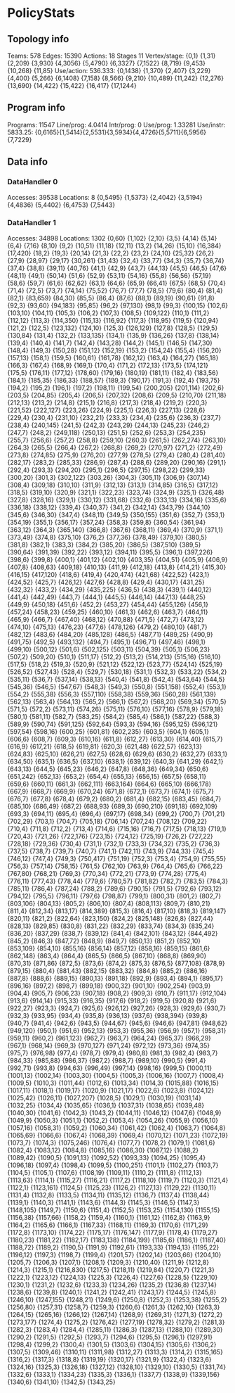 # PolicyStats
## Topology info
Teams:		578
Edges:		15390
Actions:	18
Stages		11
Vertex/stage:	{0,1} {1,31} {2,209} {3,930} {4,3056} {5,4790} {6,3327} {7,1522} {8,719} {9,453} {10,268} {11,85} 
Use/action:	536.333: {0,1438} {1,370} {2,407} {3,229} {4,400} {5,266} {6,1408} {7,158} {8,566} {9,210} {10,489} {11,242} {12,276} {13,690} {14,422} {15,422} {16,417} {17,1244} 

## Program info
Programs:	11547
Line/prog:	4.0414
Intr/prog:	0
Use/prog:	1.33281
Use/instr:	5833.25: {0,6165}{1,5414}{2,5531}{3,5934}{4,4726}{5,5711}{6,5956}{7,7229}

## Data info

### DataHandler 0
Accesses:	39538
Locations:	8
{0,5495} {1,5373} {2,4042} {3,5194} {4,4836} {5,4402} {6,4753} {7,5443} 

### DataHandler 1
Accesses:	34898
Locations:	1302
{0,60} {1,102} {2,10} {3,5} {4,14} {5,14} {6,4} {7,16} {8,10} {9,2} {10,51} {11,18} {12,11} {13,2} {14,26} {15,10} {16,384} {17,420} {18,2} {19,3} {20,14} {21,3} {22,2} {23,2} {24,10} {25,32} {26,2} {27,9} {28,97} {29,17} {30,261} {31,43} {32,4} {33,77} {34,3} {35,7} {36,74} {37,4} {38,8} {39,11} {40,76} {41,1} {42,9} {43,7} {44,13} {45,5} {46,5} {47,6} {48,11} {49,1} {50,14} {51,6} {52,9} {53,11} {54,16} {55,8} {56,56} {57,19} {58,6} {59,7} {61,6} {62,62} {63,1} {64,6} {65,9} {66,41} {67,5} {68,5} {70,4} {71,4} {72,5} {73,7} {74,14} {75,52} {76,7} {77,7} {78,5} {79,6} {80,4} {81,4} {82,1} {83,659} {84,30} {85,5} {86,4} {87,6} {88,1} {89,19} {90,61} {91,8} {92,3} {93,60} {94,183} {95,85} {96,2} {97,130} {98,1} {99,3} {100,15} {102,6} {103,10} {104,11} {105,3} {106,2} {107,3} {108,5} {109,122} {110,1} {111,2} {112,12} {113,3} {114,350} {115,13} {116,92} {117,3} {118,95} {119,5} {120,94} {121,2} {122,5} {123,132} {124,10} {125,3} {126,129} {127,8} {128,5} {129,5} {130,84} {131,4} {132,2} {133,135} {134,1} {135,9} {136,26} {137,8} {138,14} {139,4} {140,4} {141,7} {142,4} {143,28} {144,2} {145,1} {146,5} {147,30} {148,4} {149,3} {150,28} {151,12} {152,19} {153,2} {154,24} {155,4} {156,20} {157,13} {158,1} {159,5} {160,61} {161,78} {162,12} {163,4} {164,27} {165,18} {166,3} {167,4} {168,9} {169,1} {170,4} {171,2} {172,13} {173,5} {174,121} {175,5} {176,11} {177,12} {178,60} {179,16} {180,19} {181,11} {182,4} {183,56} {184,1} {185,35} {186,33} {188,57} {189,3} {190,17} {191,3} {192,4} {193,75} {194,2} {195,2} {196,1} {197,2} {198,11} {199,54} {200,205} {201,114} {202,6} {203,5} {204,85} {205,4} {206,5} {207,32} {208,6} {209,5} {210,70} {211,18} {212,13} {213,2} {214,8} {215,1} {216,8} {217,3} {218,4} {219,2} {220,3} {221,52} {222,127} {223,26} {224,9} {225,1} {226,3} {227,13} {228,6} {229,4} {230,4} {231,10} {232,21} {233,3} {234,4} {235,6} {236,3} {237,7} {238,4} {240,145} {241,5} {242,3} {243,29} {244,13} {245,23} {246,2} {247,7} {248,2} {249,118} {250,13} {251,5} {252,6} {253,3} {254,235} {255,7} {256,6} {257,2} {258,8} {259,10} {260,3} {261,5} {262,274} {263,10} {264,3} {265,5} {266,4} {267,2} {268,8} {269,2} {270,97} {271,2} {272,49} {273,8} {274,85} {275,9} {276,20} {277,9} {278,5} {279,4} {280,4} {281,40} {282,17} {283,2} {285,33} {286,9} {287,4} {288,6} {289,20} {290,16} {291,1} {292,4} {293,3} {294,20} {295,1} {296,5} {297,15} {298,22} {299,33} {300,20} {301,3} {302,122} {303,26} {304,3} {305,11} {306,9} {307,14} {308,4} {309,18} {310,10} {311,9} {312,13} {313,1} {314,85} {316,5} {317,12} {318,5} {319,10} {320,9} {321,1} {322,23} {323,74} {324,9} {325,1} {326,48} {327,8} {328,16} {329,1} {330,12} {331,68} {332,6} {333,13} {334,16} {335,6} {336,18} {338,12} {339,4} {340,37} {341,2} {342,14} {343,79} {344,10} {345,6} {346,30} {347,4} {348,11} {349,5} {350,155} {351,6} {352,7} {353,1} {354,19} {355,1} {356,17} {357,24} {358,3} {359,8} {360,54} {361,94} {363,12} {364,3} {365,140} {366,8} {367,6} {368,11} {369,4} {370,9} {371,1} {373,49} {374,8} {375,10} {376,2} {377,36} {378,49} {379,10} {380,5} {381,8} {382,1} {383,3} {384,2} {385,20} {386,5} {387,510} {389,5} {390,64} {391,39} {392,22} {393,12} {394,11} {395,5} {396,1} {397,226} {398,6} {399,8} {400,1} {401,12} {402,10} {403,35} {404,51} {405,9} {406,9} {407,8} {408,63} {409,18} {410,13} {411,9} {412,18} {413,8} {414,21} {415,30} {416,15} {417,120} {418,6} {419,4} {420,474} {421,68} {422,52} {423,1} {424,52} {425,7} {426,12} {427,6} {428,8} {429,4} {430,17} {431,25} {432,32} {433,2} {434,29} {435,225} {436,5} {438,3} {439,1} {440,12} {441,4} {442,49} {443,7} {444,1} {445,5} {446,14} {447,13} {448,25} {449,9} {450,18} {451,6} {452,2} {453,27} {454,44} {455,126} {456,1} {457,24} {458,23} {459,25} {460,10} {461,3} {462,6} {463,7} {464,11} {465,9} {466,7} {467,40} {468,12} {470,88} {471,5} {472,7} {473,12} {474,10} {475,13} {476,23} {477,6} {478,126} {479,2} {480,10} {481,7} {482,12} {483,6} {484,20} {485,128} {486,5} {487,71} {489,25} {490,9} {491,75} {492,5} {493,132} {494,7} {495,1} {496,71} {497,46} {498,1} {499,10} {500,12} {501,6} {502,125} {503,11} {504,39} {505,1} {506,23} {507,2} {509,20} {510,1} {511,17} {512,2} {513,2} {514,213} {515,16} {516,10} {517,5} {518,2} {519,3} {520,9} {521,12} {522,12} {523,77} {524,14} {525,19} {526,52} {527,43} {528,4} {529,7} {530,18} {531,1} {532,3} {533,22} {534,2} {535,11} {536,7} {537,14} {538,13} {540,4} {541,8} {542,4} {543,64} {544,5} {545,36} {546,5} {547,67} {548,3} {549,3} {550,8} {551,158} {552,4} {553,1} {554,2} {555,38} {556,3} {557,110} {558,38} {559,36} {560,28} {561,139} {562,13} {563,4} {564,13} {565,2} {566,1} {567,2} {568,20} {569,34} {570,5} {571,5} {572,2} {573,11} {574,26} {575,11} {576,10} {577,16} {578,9} {579,18} {580,1} {581,11} {582,7} {583,25} {584,2} {585,4} {586,1} {587,22} {588,3} {589,9} {590,74} {591,125} {592,64} {593,3} {594,16} {595,125} {596,121} {597,54} {598,16} {600,25} {601,81} {602,235} {603,5} {604,1} {605,1} {606,6} {608,7} {609,3} {610,16} {611,8} {612,27} {613,30} {614,40} {615,7} {616,9} {617,21} {618,5} {619,81} {620,3} {621,48} {622,57} {623,13} {624,83} {625,10} {626,21} {627,5} {628,6} {629,6} {630,2} {632,27} {633,1} {634,50} {635,1} {636,5} {637,10} {638,1} {639,12} {640,3} {641,29} {642,1} {643,13} {644,5} {645,23} {646,2} {647,8} {648,36} {649,34} {650,6} {651,242} {652,13} {653,2} {654,4} {655,13} {656,15} {657,5} {658,11} {659,6} {660,11} {661,3} {662,111} {663,164} {664,6} {665,10} {666,178} {667,9} {668,7} {669,9} {670,24} {671,8} {672,1} {673,7} {674,1} {675,7} {676,7} {677,8} {678,4} {679,2} {680,2} {681,4} {682,15} {683,45} {684,7} {685,10} {686,49} {687,2} {688,93} {689,3} {690,210} {691,18} {692,109} {693,3} {694,11} {695,4} {696,4} {697,17} {698,34} {699,2} {700,7} {701,21} {702,29} {703,1} {704,7} {705,18} {706,14} {707,24} {708,12} {709,22} {710,4} {711,8} {712,2} {713,4} {714,6} {715,16} {716,7} {717,5} {718,13} {719,1} {720,43} {721,26} {722,176} {723,15} {724,12} {725,19} {726,2} {727,22} {728,18} {729,36} {730,4} {731,1} {732,1} {733,3} {734,32} {735,2} {736,3} {737,5} {738,7} {739,7} {740,7} {741,1} {742,11} {743,9} {744,33} {745,4} {746,12} {747,4} {749,3} {750,417} {751,19} {752,3} {753,4} {754,9} {755,55} {756,3} {757,14} {758,15} {761,5} {762,10} {763,9} {764,4} {765,6} {766,22} {767,80} {768,21} {769,3} {770,34} {772,21} {773,9} {774,28} {775,4} {776,11} {777,43} {778,44} {779,6} {780,57} {781,82} {782,7} {783,5} {784,3} {785,11} {786,4} {787,24} {788,2} {789,6} {790,15} {791,5} {792,6} {793,12} {794,12} {795,5} {796,11} {797,6} {798,87} {799,1} {800,31} {801,2} {802,7} {803,106} {804,13} {805,2} {806,10} {807,4} {808,113} {809,7} {810,21} {811,4} {812,34} {813,17} {814,389} {815,3} {816,4} {817,10} {818,3} {819,147} {820,11} {821,2} {822,64} {823,150} {824,2} {825,148} {826,8} {827,44} {828,13} {829,85} {830,8} {831,22} {832,29} {833,74} {834,3} {835,24} {836,20} {837,29} {838,7} {839,12} {841,4} {842,101} {843,12} {844,492} {845,2} {846,3} {847,72} {848,9} {849,7} {850,13} {851,2} {852,10} {853,109} {854,10} {855,16} {856,14} {857,12} {858,16} {859,15} {861,6} {862,148} {863,4} {864,4} {865,5} {866,5} {867,10} {868,8} {869,90} {870,31} {871,86} {872,5} {873,6} {874,2} {875,3} {876,5} {877,108} {878,9} {879,15} {880,4} {881,43} {882,15} {883,32} {884,8} {885,2} {886,16} {887,8} {888,6} {889,15} {890,13} {891,18} {892,9} {893,4} {894,1} {895,17} {896,16} {897,2} {898,7} {899,18} {900,32} {901,10} {902,254} {903,9} {904,4} {905,7} {906,23} {907,18} {908,2} {909,3} {910,7} {911,17} {912,104} {913,6} {914,14} {915,33} {916,35} {917,6} {918,2} {919,5} {920,8} {921,6} {922,27} {923,3} {924,7} {925,6} {926,12} {927,26} {928,3} {929,6} {930,7} {932,3} {933,95} {934,4} {935,8} {936,13} {937,6} {938,394} {939,8} {940,7} {941,4} {942,6} {943,5} {944,67} {945,6} {946,6} {947,81} {948,62} {949,120} {950,1} {951,6} {952,13} {953,3} {955,36} {956,9} {957,1} {958,31} {959,11} {960,2} {961,123} {962,7} {963,7} {964,24} {965,37} {966,29} {967,1} {968,14} {969,3} {970,127} {971,24} {972,12} {973,36} {974,35} {975,7} {976,98} {977,4} {978,7} {979,4} {980,8} {981,3} {982,4} {983,7} {984,33} {985,88} {986,37} {987,2} {988,7} {989,10} {990,5} {991,4} {992,71} {993,8} {994,63} {996,49} {997,14} {998,16} {999,5} {1000,11} {1001,13} {1002,14} {1003,30} {1004,5} {1005,3} {1006,16} {1007,7} {1008,4} {1009,5} {1010,3} {1011,44} {1012,6} {1013,34} {1014,3} {1015,88} {1016,15} {1017,11} {1018,1} {1019,17} {1020,9} {1021,17} {1022,6} {1023,8} {1024,12} {1025,42} {1026,11} {1027,207} {1028,5} {1029,1} {1030,19} {1031,14} {1032,25} {1034,4} {1035,65} {1036,1} {1037,31} {1038,65} {1039,48} {1040,30} {1041,6} {1042,3} {1043,2} {1044,11} {1046,12} {1047,6} {1048,9} {1049,9} {1050,3} {1051,1} {1052,2} {1053,4} {1054,26} {1055,9} {1056,10} {1057,16} {1058,31} {1059,2} {1060,34} {1061,42} {1062,4} {1063,7} {1064,8} {1065,69} {1066,6} {1067,4} {1068,39} {1069,4} {1070,12} {1071,23} {1072,19} {1073,7} {1074,3} {1075,246} {1076,4} {1077,7} {1078,2} {1079,1} {1081,6} {1082,4} {1083,12} {1084,8} {1085,16} {1086,30} {1087,12} {1088,2} {1089,42} {1090,5} {1091,13} {1092,52} {1093,33} {1094,25} {1095,4} {1096,18} {1097,4} {1098,4} {1099,5} {1100,251} {1101,1} {1102,27} {1103,7} {1104,5} {1105,1} {1107,6} {1108,19} {1109,11} {1110,2} {1111,8} {1112,13} {1113,63} {1114,1} {1115,27} {1116,21} {1117,2} {1118,10} {1119,7} {1120,3} {1121,4} {1122,1} {1123,161} {1124,5} {1125,23} {1126,2} {1127,13} {1129,22} {1130,11} {1131,4} {1132,8} {1133,5} {1134,11} {1135,12} {1136,7} {1137,4} {1138,44} {1139,1} {1140,3} {1141,1} {1143,6} {1144,3} {1145,3} {1146,5} {1147,3} {1148,105} {1149,7} {1150,6} {1151,4} {1152,5} {1153,25} {1154,130} {1155,15} {1156,38} {1157,66} {1158,2} {1159,4} {1160,1} {1161,12} {1162,8} {1163,9} {1164,2} {1165,6} {1166,1} {1167,33} {1168,11} {1169,3} {1170,6} {1171,29} {1172,8} {1173,10} {1174,22} {1175,17} {1176,147} {1177,9} {1178,4} {1179,27} {1180,23} {1181,22} {1182,17} {1183,138} {1184,199} {1185,6} {1186,1} {1187,40} {1188,72} {1189,2} {1190,5} {1191,9} {1192,61} {1193,33} {1194,13} {1195,22} {1196,12} {1197,3} {1198,7} {1199,4} {1201,57} {1202,14} {1203,66} {1204,10} {1205,7} {1206,3} {1207,1} {1208,1} {1209,3} {1210,40} {1211,9} {1212,8} {1214,3} {1215,1} {1216,830} {1217,5} {1218,11} {1219,84} {1220,7} {1221,3} {1222,1} {1223,12} {1224,13} {1225,3} {1226,4} {1227,6} {1228,5} {1229,10} {1230,1} {1231,2} {1232,6} {1233,3} {1234,26} {1235,2} {1236,8} {1237,14} {1238,6} {1239,8} {1240,1} {1241,2} {1242,41} {1243,17} {1244,5} {1245,8} {1246,10} {1247,155} {1248,21} {1249,6} {1250,8} {1252,3} {1253,38} {1255,2} {1256,80} {1257,31} {1258,7} {1259,3} {1260,6} {1261,3} {1262,10} {1263,3} {1264,15} {1265,16} {1266,12} {1267,14} {1268,9} {1269,31} {1271,3} {1272,2} {1273,177} {1274,4} {1275,2} {1276,42} {1277,19} {1278,32} {1279,2} {1281,3} {1282,3} {1283,4} {1284,4} {1285,11} {1286,3} {1287,13} {1288,10} {1289,30} {1290,2} {1291,5} {1292,5} {1293,7} {1294,6} {1295,5} {1296,1} {1297,91} {1298,4} {1299,2} {1300,4} {1301,5} {1303,6} {1304,15} {1305,6} {1306,2} {1307,5} {1309,46} {1310,11} {1311,98} {1312,27} {1313,3} {1314,2} {1315,165} {1316,2} {1317,3} {1318,8} {1319,19} {1320,17} {1321,9} {1322,4} {1323,6} {1324,16} {1325,3} {1326,18} {1327,12} {1328,10} {1329,10} {1330,5} {1331,74} {1332,6} {1333,1} {1334,23} {1335,3} {1336,1} {1337,7} {1338,9} {1339,156} {1340,6} {1341,10} {1342,5} {1343,25} 